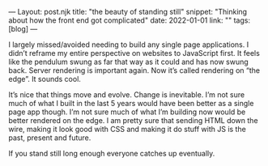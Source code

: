 —
Layout: post.njk
title: "the beauty of standing still"
snippet: "Thinking about how the front end got complicated"
date: 2022-01-01
link: ""
tags: [blog]
— 

I largely missed/avoided needing to build any single page applications. I didn’t reframe my entire perspective on websites to JavaScript first. It feels like the pendulum swung as far that way as it could and has now swung back. Server rendering is important again. Now it’s called rendering on “the edge”. It sounds cool. 

It’s nice that things move and evolve. Change is inevitable. I’m not sure much of what I built in the last 5 years would have been better as a single page app though. I’m not sure much of what I’m building now would be better rendered on the edge. I am pretty sure that sending HTML down the wire, making it look good with CSS and making it do stuff with JS is the past, present and future. 

If you stand still long enough everyone catches up eventually.  